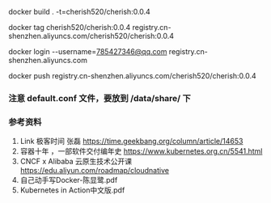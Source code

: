 
docker build . -t=cherish520/cherish:0.0.4

docker tag cherish520/cherish:0.0.4 registry.cn-shenzhen.aliyuncs.com/cherish520/cherish:0.0.4

docker login --username=785427346@qq.com registry.cn-shenzhen.aliyuncs.com

docker push registry.cn-shenzhen.aliyuncs.com/cherish520/cherish:0.0.4


### 注意 default.conf 文件，要放到 /data/share/ 下

### 参考资料
1. Link 极客时间 张磊 https://time.geekbang.org/column/article/14653
2. 容器十年 ，一部软件交付编年史 https://www.kubernetes.org.cn/5541.html
3. CNCF x Alibaba 云原生技术公开课  https://edu.aliyun.com/roadmap/cloudnative
4. 自己动手写Docker-陈显鹭.pdf
5. Kubernetes in Action中文版.pdf
